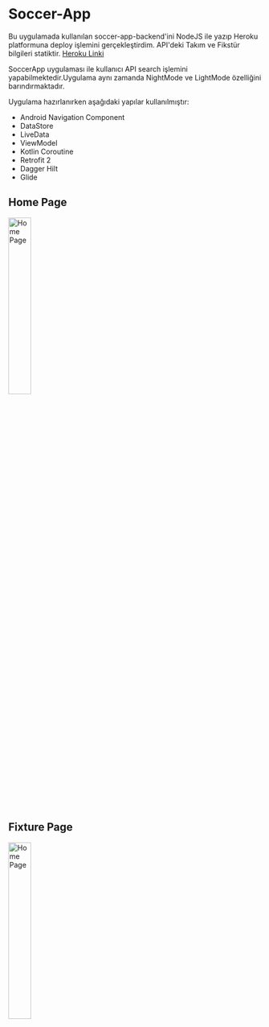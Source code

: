 # Soccer-App
Bu uygulamada kullanılan soccer-app-backend'ini NodeJS ile yazıp Heroku platformuna deploy işlemini gerçekleştirdim. API'deki Takım ve Fikstür bilgileri statiktir.
<a href="http://soccer-app-backend.herokuapp.com/" traget="_blank">Heroku Linki</a>

SoccerApp uygulaması ile kullanıcı API search işlemini yapabilmektedir.Uygulama aynı zamanda NightMode ve LightMode özelliğini barındırmaktadır.

Uygulama hazırlanırken aşağıdaki yapılar kullanılmıştır:
<ul>
 <li>Android Navigation Component</li>
 <li>DataStore</li>
 <li>LiveData</li>
 <li>ViewModel</li>
 <li>Kotlin Coroutine</li>
 <li>Retrofit 2</li>
 <li>Dagger Hilt</li>
 <li>Glide</li>
</ul>
<div>
 <h2>Home Page</h2>
<p><image src="https://user-images.githubusercontent.com/49796926/107877743-489dde00-6edf-11eb-82c5-91148753420c.png" alt="Home Page" width="30%" height="30%"/></p>
</div>
 <div>
<h2>Fixture Page</h2>
<p><image src="https://user-images.githubusercontent.com/49796926/107877884-26589000-6ee0-11eb-9558-04feccb32b7e.png" alt="Home Page" width="30%" height="30%"/></p>
</div>
